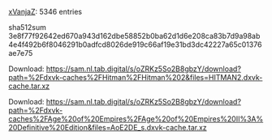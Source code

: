 [xVanjaZ](https://github.com/xVanjaZ): 5346 entries

sha512sum 3e8f77f92642ed670a943d162dbe58852b0ba62d1d6e208ca83b7d9a98ab4e4f492b6f8046291b0adfcd8026de919c66af19e31bd3dc42227a65c01376ae7e75


 Download: https://sam.nl.tab.digital/s/oZRKz5So2B8gbzY/download?path=%2Fdxvk-caches%2FHitman%2FHitman%202&files=HITMAN2.dxvk-cache.tar.xz



 Download: https://sam.nl.tab.digital/s/oZRKz5So2B8gbzY/download?path=%2Fdxvk-caches%2FAge%20of%20Empires%2FAge%20of%20Empires%20II%3A%20Definitive%20Edition&files=AoE2DE_s.dxvk-cache.tar.xz
